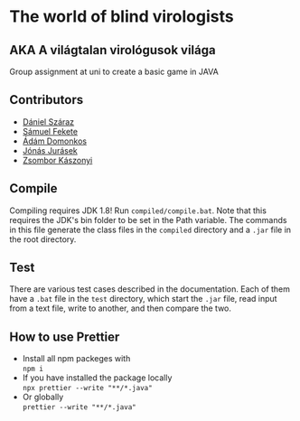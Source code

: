 # The world of blind virologists
## AKA A világtalan virológusok világa

Group assignment at uni to create a basic game in JAVA
## Contributors
- [Dániel Száraz](https://github.com/DannySS123)
- [Sámuel Fekete](https://github.com/Tschonti)
- [Ádám Domonkos](https://github.com/domonkosadam)
- [Jónás Jurásek](https://github.com/J0NAS12)
- [Zsombor Kászonyi](https://github.com/Moonlander1)

## Compile
Compiling requires JDK 1.8!
Run `compiled/compile.bat`. Note that this requires the JDK's bin folder to be set in the Path variable. The commands in this file generate the class files in the `compiled` directory and a `.jar` file in the root directory.

## Test
There are various test cases described in the documentation. Each of them have a `.bat` file in the `test` directory, which start the `.jar` file, read input from a text file, write to another, and then compare the two.

## How to use Prettier
- Install all npm packeges with \
`npm i`
- If you have installed the package locally \
`npx prettier --write "**/*.java"`
- Or globally \
`prettier --write "**/*.java"`

